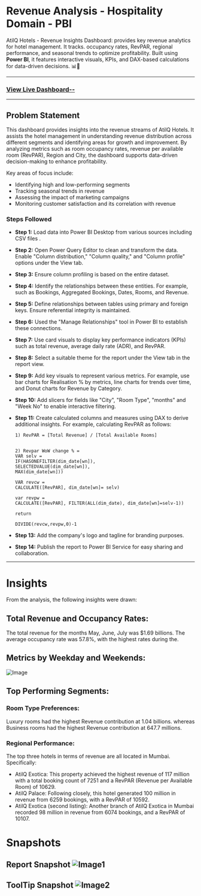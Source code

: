 # Revenue Analysis - Hospitality Domain - PBI
AtilQ Hotels - Revenue Insights Dashboard: provides key revenue analytics for hotel management. It tracks. occupancy rates, RevPAR, regional performance, and seasonal trends to optimize profitability. Built using **Power BI**, it features interactive visuals, KPIs, and DAX-based calculations for data-driven decisions. 📊🏨

---
### [View Live Dashboard--](https://app.powerbi.com/view?r=eyJrIjoiNjZkMDJjNTYtN2Q3Ni00ZjUyLWI5NWUtNzUwNDBmMzcyY2JjIiwidCI6ImM2ZTU0OWIzLTVmNDUtNDAzMi1hYWU5LWQ0MjQ0ZGM1YjJjNCJ9)
---
## Problem Statement

This dashboard provides insights into the revenue streams of AtilQ Hotels. It assists the hotel management in understanding revenue distribution across different segments and identifying areas for growth and improvement. By analyzing metrics such as room occupancy rates, revenue per available room (RevPAR), Region and City, the dashboard supports data-driven decision-making to enhance profitability.

Key areas of focus include:
- Identifying high and low-performing segments
- Tracking seasonal trends in revenue
- Assessing the impact of marketing campaigns
- Monitoring customer satisfaction and its correlation with revenue

### Steps Followed

- **Step 1:** Load data into Power BI Desktop from various sources including CSV files  .
- **Step 2:** Open Power Query Editor to clean and transform the data. Enable "Column distribution," "Column quality," and "Column profile" options under the View tab.
- **Step 3:** Ensure column profiling is based on the entire dataset.
- **Step 4:** Identify the relationships between these entities. For example, such as Bookings, Aggregated Bookings, Dates, Rooms, and Revenue.

- **Step 5:** Define relationships between tables using primary and foreign keys. Ensure referential integrity is maintained.
- **Step 6:** Used the "Manage Relationships" tool in Power BI to establish these connections.
- **Step 7:** Use card visuals to display key performance indicators (KPIs) such as total revenue, average daily rate (ADR), and RevPAR.

- **Step 8:** Select a suitable theme for the report under the View tab in the report view.
- **Step 9:** Add key visuals to represent various metrics. For example, use bar charts for Realisation % by metrics, line charts for trends over time, and Donut charts for Revenue by Category.
- **Step 10:** Add slicers for fields like "City", "Room Type", "months" and "Week No" to enable interactive filtering.
- **Step 11:** Create calculated columns and measures using DAX to derive additional insights. For example, calculating RevPAR as follows:


  ```DAX
  1) RevPAR = [Total Revenue] / [Total Available Rooms]

  
  2) Revpar WoW change % =
  VAR selv =
  IF(HASONEFILTER(dim_date[wn]),   
  SELECTEDVALUE(dim_date[wn]),
  MAX(dim_date[wn]))

  VAR revcw =
  CALCULATE([RevPAR], dim_date[wn]= selv)

  var revpw =
  CALCULATE([RevPAR], FILTER(ALL(dim_date), dim_date[wn]=selv-1))
  
  return

  DIVIDE(revcw,revpw,0)-1

- **Step 13:**  Add the company's logo and tagline for branding purposes.
- **Step 14:**  Publish the report to Power BI Service for easy sharing and collaboration.
---
# **Insights**
From the analysis, the following insights were drawn:

## Total Revenue and Occupancy Rates:

The total revenue for the months May, June, July was $1.69 billions.
The average occupancy rate was 57.8%, with the highest rates during the.

## Metrics by Weekday and Weekends: 
![Image](https://github.com/AK-analyst/Revenue_Analysis-AtilQ_Hotels-PBI/blob/main/Screenshot%202025-03-10%20232514.png)



## Top Performing Segments:

### Room Type Preferences:
Luxury rooms had the highest Revenue contribution at 1.04 billions.
whereas Business rooms had the highest Revenue contribution at 647.7 millions.

### Regional Performance:
The top three hotels in terms of revenue are all located in Mumbai. Specifically:

- AtilQ Exotica: This property achieved the highest revenue of 117 million with a total booking count of 7251 and a RevPAR (Revenue per Available Room) of 10629.
- AtilQ Palace: Following closely, this hotel generated 100 million in revenue from 6259 bookings, with a RevPAR of 10592.
- AtilQ Exotica (second listing): Another branch of AtilQ Exotica in Mumbai recorded 98 million in revenue from 6074 bookings, and a RevPAR of 10107.

# Snapshots

Report Snapshot ![Image1](https://github.com/AK-analyst/Revenue_Analysis-AtilQ_Hotels-PBI/blob/main/Screenshot%202025-03-10%20232350.png)
---

ToolTip Snapshot ![Image2](https://github.com/AK-analyst/Revenue_Analysis-AtilQ_Hotels-PBI/blob/main/Screenshot%202025-03-10%20232409.png)
---


